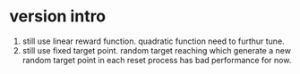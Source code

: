 # version intro

1. still use linear reward function. quadratic function need to furthur tune.
2. still use fixed target point. random target reaching which generate a new random target point in each reset process has bad performance for now.
